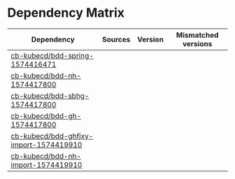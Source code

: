 # Dependency Matrix

Dependency | Sources | Version | Mismatched versions
---------- | ------- | ------- | -------------------
[cb-kubecd/bdd-spring-1574416471](https://github.com/cb-kubecd/bdd-spring-1574416471.git) |  | []() | 
[cb-kubecd/bdd-nh-1574417800](https://github.com/cb-kubecd/bdd-nh-1574417800.git) |  | []() | 
[cb-kubecd/bdd-sbhg-1574417800](https://github.com/cb-kubecd/bdd-sbhg-1574417800.git) |  | []() | 
[cb-kubecd/bdd-gh-1574417800](https://github.com/cb-kubecd/bdd-gh-1574417800.git) |  | []() | 
[cb-kubecd/bdd-ghfjxy-import-1574419910](https://github.com/cb-kubecd/bdd-ghfjxy-import-1574419910.git) |  | []() | 
[cb-kubecd/bdd-nh-import-1574419910](https://github.com/cb-kubecd/bdd-nh-import-1574419910.git) |  | []() | 
